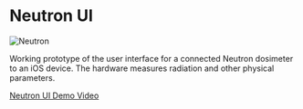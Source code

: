 Neutron UI
====
![Neutron](http://rlamana.es/img/neutron.png)

Working prototype of the user interface for a connected Neutron dosimeter to an iOS device. The hardware measures radiation and other physical parameters.

[Neutron UI Demo Video](https://www.youtube.com/watch?v=x86w-feaY5w&feature=youtu.be)
